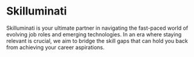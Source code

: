 # Skilluminati
Skilluminati is your ultimate partner in navigating the fast-paced world of evolving job roles and emerging technologies. In an era where staying relevant is crucial, we aim to bridge the skill gaps that can hold you back from achieving your career aspirations.
